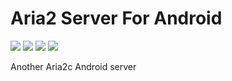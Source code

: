 # Aria2 Server For Android

![](https://travis-ci.org/yahch/aria2c-android-app.svg?branch=master) ![](https://img.shields.io/github/forks/yahch/aria2c-android-app.svg) ![](https://img.shields.io/github/stars/yahch/aria2c-android-app.svg) ![](https://img.shields.io/github/license/yahch/aria2c-android-app.svg)

Another Aria2c Android server